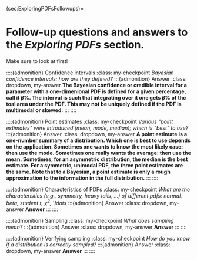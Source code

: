 (sec:ExploringPDFsFollowups)=
# Follow-up questions and answers to the *Exploring PDFs* section.

Make sure to look at [](./Exploring_pdfs.ipynb)  first!


::::{admonition} Confidence intervals
:class: my-checkpoint
*Bayesian confidence intervals: how are they defined?* 
:::{admonition} Answer 
:class: dropdown, my-answer
**The Bayesian confidence or credible interval for a parameter with a one-dimenional PDF is defined for a given percentage, call it $\beta\%$. The interval is such that integrating over it one gets $\beta\%$ of the toal area under the PDF. This may not be uniquely defined if the PDF is multimodal or skewed.** 
:::
::::

::::{admonition} Point estimates
:class: my-checkpoint
*Various "point estimates" were introduced (mean, mode, median); which is "best" to use?* 
:::{admonition} Answer 
:class: dropdown, my-answer
**A point estimate is a one-number summary of a distribution. Which one is best to use depends on the application. Sometimes one wants to know the most likely case: then use the mode. Sometimes one really wants the average: then use the mean. Sometimes, for an asymmetric distribution, the median is the best estimate. For a symmetric, unimodal PDF, the three point estimates are the same. Note that to a Bayesian, a point estimate is only a rough approximation to the information in the full distribution.** 
:::
::::


::::{admonition} Characteristics of PDFs
:class: my-checkpoint
*What are the characteristics (e.g., symmetry, heavy tails, ...) of different pdfs: normal, beta, student t, $\chi^2$, \ldots* 
:::{admonition} Answer 
:class: dropdown, my-answer
**Answer** 
:::
::::


::::{admonition} Sampling
:class: my-checkpoint
*What does sampling mean?* 
:::{admonition} Answer 
:class: dropdown, my-answer
**Answer** 
:::
::::

::::{admonition} Verifying sampling
:class: my-checkpoint
*How do you know if a distribution is correctly sampled?* 
:::{admonition} Answer 
:class: dropdown, my-answer
**Answer** 
:::
::::



